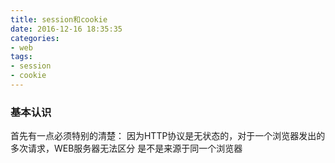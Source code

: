```yaml
---
title: session和cookie
date: 2016-12-16 18:35:35
categories: 
- web
tags:
- session
- cookie
---
```

### 基本认识  
首先有一点必须特别的清楚： 因为HTTP协议是无状态的，对于一个浏览器发出的多次请求，WEB服务器无法区分 是不是来源于同一个浏览器